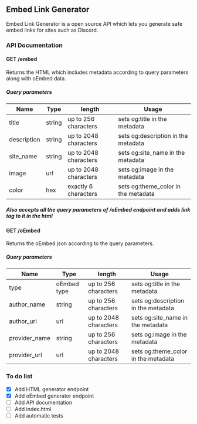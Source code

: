 ## Embed Link Generator
Embed Link Generator is a open source API which lets you generate safe embed links for sites such as Discord.


### API Documentation

#### GET /embed
Returns the HTML which includes metadata according to query parameters along with oEmbed data.

##### Query parameters
Name        | Type   | length                | Usage
------------|--------|-----------------------|-------------------------------
title       | string | up to 256 characters  | sets og:title in the metadata
description | string | up to 2048 characters | sets og:description in the metadata
site_name   | string | up to 2048 characters | sets og:site_name in the metadata
image       | url    | up to 2048 characters | sets og:image in the metadata
color       | hex    | exactly 6 characters  | sets og:theme_color in the metadata
##### Also accepts all the query parameters of /oEmbed endpoint and adds link tag to it in the html

#### GET /oEmbed
Returns the oEmbed json according to the query parameters.

##### Query parameters
Name         | Type        | length                | Usage
-------------|-------------|-----------------------|-------------------------------
type         | oEmbed type | up to 256 characters  | sets og:title in the metadata
author_name  | string      | up to 256 characters  | sets og:description in the metadata
author_url   | url         | up to 2048 characters | sets og:site_name in the metadata
provider_name| string      | up to 256 characters  | sets og:image in the metadata
provider_url | url         | up to 2048 characters | sets og:theme_color in the metadata


### To do list

- [x] Add HTML generator endpoint
- [x] Add oEmbed generator endpoint
- [ ] Add API documentation
- [ ] Add index.html
- [ ] Add automatic tests
